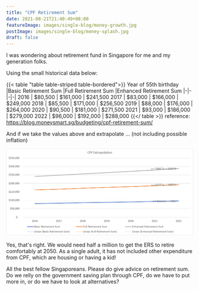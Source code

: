 ```yaml
---
title: "CPF Retirement Sum"
date: 2021-08-21T21:40:49+08:00
featureImage: images/single-blog/money-growth.jpg
postImage: images/single-blog/money-splash.jpg
draft: false
---
```


I was wondering about retirement fund in Singapore for me and my generation folks.


Using the small historical data below:

{{< table "table table-striped table-bordered">}}
Year of 55th birthday	|Basic Retirement Sum	|Full Retirement Sum	|Enhanced Retirement Sum
|-|-|-|-|
2016	| $80,500 	| $161,000 	| $241,500 
2017	| $83,000 	| $166,000 	| $249,000 
2018	| $85,500 	| $171,000 	| $256,500 
2019	| $88,000 	| $176,000 	| $264,000 
2020	| $90,500 	| $181,000 	| $271,500 
2021	| $93,000 	| $186,000 	| $279,000 
2022	| $96,000 	| $192,000 	| $288,000 
{{</ table >}}
reference:
https://blog.moneysmart.sg/budgeting/cpf-retirement-sum/


And if we take the values above and extrapolate ...
(not including possible inflation)

![Retirement Sum Extrapolation](cpf-extrapolation.png 'CPF Extrapolation')
 <!-- {{< figure src="cpf-extrapolation.png" title="Steve Francia" caption="both" >}} -->

Yes, that's right. We would need half a million to get the ERS to retire comfortably at 2050. 
As a single adult, it has not included other expenditure from CPF, which are housing or having a kid!


 All the best fellow Singaporeans. Please do give advice on retirement sum. Do we relly on the government saving plan through CPF, do we have to put more in, or do we have to look at alternatives? 
 


